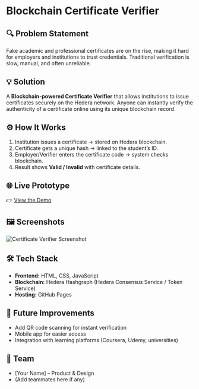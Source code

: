 # Blockchain Certificate Verifier

## 🔍 Problem Statement
Fake academic and professional certificates are on the rise, making it hard for employers and institutions to trust credentials. Traditional verification is slow, manual, and often unreliable.

## 💡 Solution
A **Blockchain-powered Certificate Verifier** that allows institutions to issue certificates securely on the Hedera network. Anyone can instantly verify the authenticity of a certificate online using its unique blockchain record.

## ⚙️ How It Works
1. Institution issues a certificate → stored on Hedera blockchain.  
2. Certificate gets a unique hash → linked to the student’s ID.  
3. Employer/Verifier enters the certificate code → system checks blockchain.  
4. Result shows **Valid / Invalid** with certificate details.  

## 🌐 Live Prototype
👉 [View the Demo](https://yourcustomdomain.com)  

## 🖼️ Screenshots
![Certificate Verifier Screenshot]()

## 🛠️ Tech Stack
- **Frontend:** HTML, CSS, JavaScript  
- **Blockchain:** Hedera Hashgraph (Hedera Consensus Service / Token Service)  
- **Hosting:** GitHub Pages  

## 🚀 Future Improvements
- Add QR code scanning for instant verification  
- Mobile app for easier access  
- Integration with learning platforms (Coursera, Udemy, universities)  

## 👥 Team
- [Your Name] – Product & Design  
- (Add teammates here if any)
